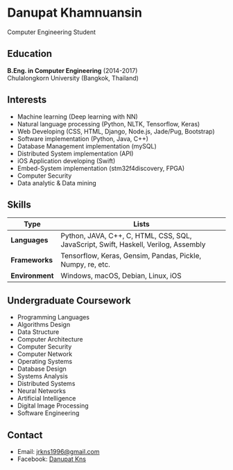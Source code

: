 # Danupat Khamnuansin
Computer Engineering Student

## Education

**B.Eng. in Computer Engineering** (2014-2017) <br />
Chulalongkorn University (Bangkok, Thailand) 
  
## Interests
  - Machine learning (Deep learning with NN)
  - Natural language processing (Python, NLTK, Tensorflow, Keras)
  - Web Developing (CSS, HTML, Django, Node.js, Jade/Pug, Bootstrap)
  - Software implementation (Python, Java, C++)
  - Database Management implementation (mySQL)
  - Distributed System implementation (API)
  - iOS Application developing (Swift)
  - Embed-System implementation (stm32f4discovery, FPGA)
  - Computer Security
  - Data analytic & Data mining
  
## Skills
 Type | Lists
------------ | -------------
**Languages** | Python, JAVA, C++, C, HTML, CSS, SQL, JavaScript, Swift, Haskell, Verilog, Assembly
**Frameworks** | Tensorflow, Keras, Gensim, Pandas, Pickle, Numpy, re, etc.
**Environment** | Windows, macOS, Debian, Linux, iOS
  
## Undergraduate Coursework
  - Programming Languages
  - Algorithms Design
  - Data Structure
  - Computer Architecture
  - Computer Security 
  - Computer Network 
  - Operating Systems 
  - Database Design
  - Systems Analysis 
  - Distributed Systems
  - Neural Networks
  - Artificial Intelligence
  - Digital Image Processing
  - Software Engineering
   
## Contact
 - Email: jrkns1996@gmail.com
 - Facebook: [Danupat Kns](https://www.facebook.com/Danupat.Kns)
